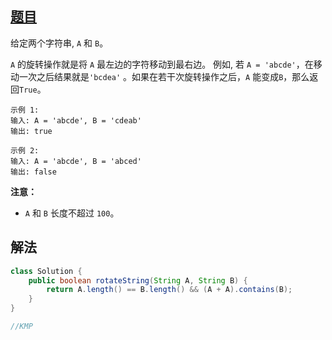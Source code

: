 ## [题目](https://leetcode-cn.com/problems/rotate-string/)
给定两个字符串, `A` 和 `B`。

`A` 的旋转操作就是将 `A` 最左边的字符移动到最右边。 例如, 若 `A = 'abcde'`，在移动一次之后结果就是`'bcdea'` 。如果在若干次旋转操作之后，`A` 能变成`B`，那么返回`True`。

```
示例 1:
输入: A = 'abcde', B = 'cdeab'
输出: true

示例 2:
输入: A = 'abcde', B = 'abced'
输出: false
```

**注意：**

- `A` 和 `B` 长度不超过 `100`。

## 解法

```java
class Solution {
    public boolean rotateString(String A, String B) {
        return A.length() == B.length() && (A + A).contains(B);
    }
}

//KMP

```

